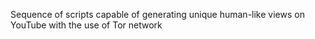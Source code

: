 Sequence of scripts capable of generating unique human-like views on YouTube with the use of Tor network
